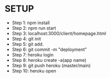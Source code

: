 # SETUP
- Step 1: npm install
- Step 2: npm run start
- Step 3: localhost:3000/client/homepage.html
- Step 4: git init
- Step 5: git add.
- Step 6: git commit -m "deployment"
- Step 7: heroku login
- Step 8: heroku create -a(app name)
- Step 9: git push heroku (master/main)
- Step 10: heroku open